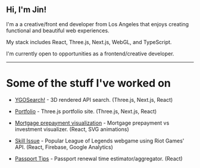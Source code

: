 ## Hi, I'm Jin!

I'm a a creative/front end developer from Los Angeles that enjoys creating functional and beautiful web experiences.

My stack includes React, Three.js, Next.js, WebGL, and TypeScript.

I'm currently open to opportunities as a frontend/creative developer.

---

# Some of the stuff I've worked on

- [YGOSearch!](https://www.ygosearch.net/) - 3D rendered API search. (Three.js, Next.js, React)
- [Portfolio](https://www.imjin.dev/) - Three.js portfolio site. (Three.js, Next.js, React)

- [Mortgage prepayment visualization](https://mortgage-invest.vercel.app/) - Mortgage prepayment vs investment visualizer. (React, SVG animations)
- [Skill Issue](https://www.skill-issue.com/) - Popular League of Legends webgame using Riot Games' API. (React, Firebase, Google Analytics)
- [Passport Tips](https://passport.tips/) - Passport renewal time estimator/aggregator. (React)
